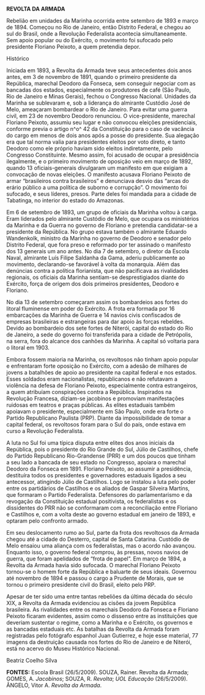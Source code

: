 **REVOLTA DA ARMADA**

Rebelião em unidades da Marinha ocorrida entre setembro de 1893 e março
de 1894. Começou no Rio de Janeiro, então Distrito Federal, e chegou ao
sul do Brasil, onde a Revolução Federalista acontecia simultaneamente.
Sem apoio popular ou do Exército, o movimento foi sufocado pelo
presidente Floriano Peixoto, a quem pretendia depor.

Histórico

Iniciada em 1893, a Revolta da Armada teve seus antecedentes dois anos
antes, em 3 de novembro de 1891, quando o primeiro presidente da
República, marechal Deodoro da Fonseca, sem conseguir negociar com as
bancadas dos estados, especialmente os produtores de café (São Paulo,
Rio de Janeiro e Minas Gerais), fechou o Congresso Nacional. Unidades da
Marinha se sublevaram e, sob a liderança do almirante Custódio José de
Melo, ameaçaram bombardear o Rio de Janeiro. Para evitar uma guerra
civil, em 23 de novembro Deodoro renunciou. O vice-presidente, marechal
Floriano Peixoto, assumiu seu lugar e não convocou eleições
presidenciais, conforme previa o artigo n^o^ 42 da Constituição para o
caso de vacância do cargo em menos de dois anos após a posse do
presidente. Sua alegação era que tal norma valia para presidentes
eleitos por voto direto, e tanto Deodoro como ele próprio haviam sido
eleitos indiretamente, pelo Congresso Constituinte. Mesmo assim, foi
acusado de ocupar a presidência ilegalmente, e o primeiro movimento de
oposição veio em março de 1892, quando 13 oficiais-generais divulgaram
um manifesto em que exigiam a convocação de novas eleições. O manifesto
acusava Floriano Peixoto de armar “brasileiros contra brasileiros” e
denunciava desvio das “arcas do erário público a uma política de suborno
e corrupção”. O movimento foi sufocado, e seus líderes, presos. Parte
deles foi mandada para a cidade de Tabatinga, no interior do estado do
Amazonas.

Em 6 de setembro de 1893, um grupo de oficiais da Marinha voltou à
carga. Eram liderados pelo almirante Custódio de Melo, que ocupara os
ministérios da Marinha e da Guerra no governo de Floriano e pretendia
candidatar-se a presidente da República. No grupo estava também o
almirante Eduardo Wandenkolk, ministro da Marinha no governo de Deodoro
e senador pelo Distrito Federal, que fora preso e reformado por ter
assinado o manifesto dos 13 generais um ano antes. No dia 7 de setembro,
o diretor da Escola Naval, almirante Luís Filipe Saldanha da Gama,
aderiu publicamente ao movimento, declarando-se favorável à volta da
monarquia. Além das denúncias contra a política florianista, que não
pacificava as rivalidades regionais, os oficiais da Marinha sentiam-se
desprestigiados diante do Exército, força de origem dos dois primeiros
presidentes, Deodoro e Floriano.

No dia 13 de setembro começaram assim os bombardeios aos fortes do
litoral fluminense em poder do Exército. A frota era formada por 16
embarcações da Marinha de Guerra e 14 navios civis confiscados de
empresas brasileiras e estrangeiras para dar apoio às forças rebeldes.
Devido ao bombardeio dos sete fortes de Niterói, capital do estado do
Rio de Janeiro, a sede do governo foi transferida para a cidade de
Petrópolis, na serra, fora do alcance dos canhões da Marinha. A capital
só voltaria para o litoral em 1903.

Embora fossem maioria na Marinha, os revoltosos não tinham apoio popular
e enfrentaram forte oposição no Exército, com a adesão de milhares de
jovens a batalhões de apoio ao presidente na capital federal e nos
estados. Esses soldados eram nacionalistas, republicanos e não refutavam
a violência na defesa de Floriano Peixoto, especialmente contra
estrangeiros, a quem atribuíam conspirações contra a República.
Inspirados na Revolução Francesa, diziam-se jacobinos e promoviam
manifestações ruidosas em teatros e praças públicas. As elites estaduais
também apoiavam o presidente, especialmente em São Paulo, onde era forte
o Partido Republicano Paulista (PRP). Diante da impossibilidade de tomar
a capital federal, os revoltosos foram para o Sul do país, onde estava
em curso a Revolução Federalista.

A luta no Sul foi uma típica disputa entre elites dos anos iniciais da
República, pois o presidente do Rio Grande do Sul, Júlio de Castilhos,
chefe do Partido Republicano Rio-Grandense (PRR) e um dos poucos que
tinham a seu lado a bancada de seu estado no Congresso, apoiara o
marechal Deodoro da Fonseca em 1891. Floriano Peixoto, ao assumir a
presidência, destituíra todos os presidentes e governadores estaduais
ligados a seu antecessor, atingindo Júlio de Castilhos. Logo se instalou
a luta pelo poder entre os partidários de Castilhos e os aliados de
Gaspar Silveira Martins, que formaram o Partido Federalista. Defensores
do parlamentarismo e da revogação da Constituição estadual positivista,
os federalistas e os dissidentes do PRR não se conformaram com a
reconciliação entre Floriano e Castilhos e, com a volta deste ao governo
estadual em janeiro de 1893, e optaram pelo confronto armado.

Em seu deslocamento rumo ao Sul, parte da frota dos revoltosos da Armada
chegou até a cidade do Desterro, capital de Santa Catarina. Custódio de
Melo ensaiou uma aliança com os federalistas, mas o acordo não avançou.
Enquanto isso, o governo federal comprou, às pressas, novos navios de
guerra, que foram apelidados de “frota de papel”. Em março de 1894, a
Revolta da Armada havia sido sufocada. O marechal Floriano Peixoto
tornou-se o homem forte da República e baluarte de seus ideais. Governou
até novembro de 1894 e passou o cargo a Prudente de Morais, que se
tornou o primeiro presidente civil do Brasil, eleito pelo PRP.

Apesar de ter sido uma entre tantas rebeliões da última década do século
XIX, a Revolta da Armada evidenciou as cisões da jovem República
brasileira. As rivalidades entre os marechais Deodoro da Fonseca e
Floriano Peixoto ficaram evidentes, assim como o dissenso entre as
instituições que deveriam sustentar o regime, como a Marinha e o
Exército, os governos e as bancadas estaduais etc. As batalhas da
Revolta da Armada foram registradas pelo fotógrafo espanhol Juan
Gutierrez, e hoje esse material, 77 imagens da destruição causada nos
fortes do Rio de Janeiro e de Niterói, está no acervo do Museu Histórico
Nacional.

Beatriz Coelho Silva

**FONTES:** Escola Brasil (26/5/2009). SOUZA, Rainer. Revolta da Armada;
GOMES, A. *Jacobinos*; SOUZA, R. *Revolta*; *UOL Educação* (26/5/2009).
ÂNGELO, Vitor A. *Revolta da Armada*.
